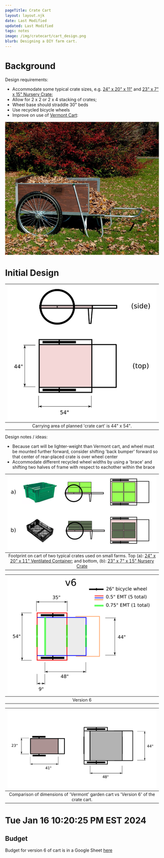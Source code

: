 ```yaml
---
pageTitle: Crate Cart
layout: layout.njk
date: Last Modified 
updated: Last Modified 
tags: notes 
image: /img/cratecart/cart_design.png
blurb: Designing a DIY farm cart.
---
```


# Background

Design requirements:

- Accommodate some typical crate sizes, e.g. [24" x 20" x 11"](https://www.uline.com/Product/Detail/S-24138G/Stack-and-Nest-Containers/Ventilated-Stack-and-Nest-Container-24-x-20-x-11-Green) and [23" x 7" x 15" Nursery Crate](https://caribbeangardenseed.com/products/stackable-black-plastic-nursery-crate-1crate-great-for-harvesting-vegetables);
- Allow for 2 x 2 or 2 x 4 stacking of crates;
- Wheel base should straddle 30" beds
- Use recycled bicycle wheels
- Improve on use of [Vermont Cart](https://cartsvermont.com/product-category/garden-carts/): 

![](/img/transport/vermont_large_cart.jpg)


# Initial Design

| ![](/img/cratecart/cart_side_top.png) |
|:--:|
| Carrying area of planned 'crate cart' is 44" x 54". |

Design notes / ideas:
- Because cart will be lighter-weight than Vermont cart, and wheel must be mounted further forward, consider shifting 'back bumper' forward so that center of rear-placed crate is over wheel center
- Accommodate different recycled wheel widths by using a 'brace' and shifting two halves of frame with respect to eachother within the brace

| ![](/img/cratecart/crate_crossy.png) |
|:--:|
| Footprint on cart of two typical crates used on small farms. Top (a): [24" x 20" x 11" Ventilated Container](https://www.uline.com/Product/Detail/S-24138G/Stack-and-Nest-Containers/Ventilated-Stack-and-Nest-Container-24-x-20-x-11-Green); and bottom, (b): [23" x 7" x 15" Nursery Crate](https://caribbeangardenseed.com/products/stackable-black-plastic-nursery-crate-1crate-great-for-harvesting-vegetables) |

| ![](/img/cratecart/cratecart_v6.png) |
|:--:|
| Version 6 |

| ![](/img/cratecart/garden_vs_cratecart.png) |
|:--:|
| Comparison of dimensions of 'Vermont' garden cart vs 'Version 6' of the crate cart. | 


# Tue Jan 16 10:20:25 PM EST 2024

## Budget

Budget for version 6 of cart is in a Google Sheet [here](https://docs.google.com/spreadsheets/d/1dV4mSNsf8cY-mH3PaAkyZYb-PoDzQCdxSPLQtInJfig/edit?usp=sharing)


